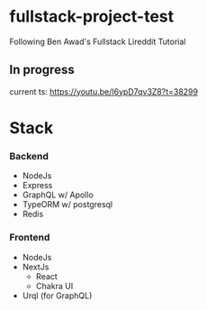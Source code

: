 # fullstack-project-test
Following Ben Awad's Fullstack Lireddit Tutorial

## In progress
current ts: https://youtu.be/I6ypD7qv3Z8?t=38299


# Stack

### Backend
- NodeJs
- Express
- GraphQL w/ Apollo
- TypeORM w/ postgresql
- Redis

### Frontend
- NodeJs
- NextJs
  - React
  - Chakra UI
- Urql (for GraphQL)